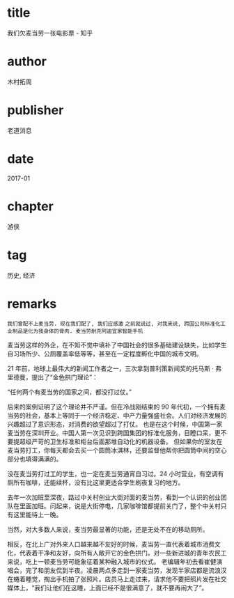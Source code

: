 # title
我们欠麦当劳一张电影票 - 知乎

# author
木村拓周

# publisher
老道消息

# date
2017-01

# chapter
游侠

# tag
历史, 经济

# remarks
`我们曾配不上麦当劳. 现在我们配了, 我们应感激`
`之前就说过, 对我来说, 跨国公司标准化工业制品是化为我身体的骨肉. 麦当劳耐克阿迪宜家智能手机`

麦当劳这样的外企，在不知不觉中填补了中国社会的很多基础建设缺失，比如学生自习场所少、公厕覆盖率低等等，甚至在一定程度孵化中国的城市文明。

21 年前，地球上最伟大的新闻工作者之一，三次拿到普利策新闻奖的托马斯 · 弗里德曼，提出了“金色拱门理论”：

“任何两个有麦当劳的国家之间，都没打过仗。”

后来的案例证明了这个理论并不严谨。但在冷战刚结束的 90 年代初，一个拥有麦当劳的社会，基本上等同于一个经济稳定、中产力量强盛社会。人们对经济发展的兴趣超过了意识形态，对消费的欲望超过了打仗。
也是在这个时候，中国第一家麦当劳在深圳开业。中国人第一次见识到跨国集团的标准化服务，目瞪口呆，更不要提超级严苛的卫生标准和柜台后面那堆自动化的机器设备。
但如果你的室友在麦当劳打工，你每天都会去买一个圆筒冰淇林，还要监督他帮你把圆筒中间的空心部分也填得满满的。

没在麦当劳打过工的学生，也一定在麦当劳通宵自习过。24 小时营业，有空调有厕所有咖啡，还能续杯，没有比这里更适合学生刷夜复习的地方。

去年一次加班至深夜，路过中关村创业大街对面的麦当劳，看到一个认识的创业团队在里面加班。问起来，说是大街停电，几家咖啡馆都提前关门了，整个中关村只有这里能待上一晚。

当然，对大多数人来说，麦当劳最显著的功能，还是无处不在的移动厕所。

相反，在北上广对外来人口越来越不友好的时候，麦当劳一直代表着城市消费文化，代表着干净和友好，向所有人敞开它的金色拱门。对一些新进城的青年农民工来说，吃上一顿麦当劳可能象征着某种融入城市的仪式。
老编辑年初去看崔健演唱会，完了和朋友侃到半夜。凌晨两点多走到一家麦当劳，发现半家店都是流浪汉在蜷着睡觉，掏出手机拍了张照片。店员马上走过来，请求他不要把照片发在社交媒体上，“我们让他们在这睡，上面已经不是很满意了，就不要再闹大了”。